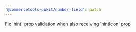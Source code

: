 ```yaml
---
'@commercetools-uikit/number-field': patch
---
```


Fix 'hint' prop validation when also receiving 'hintIcon' prop
